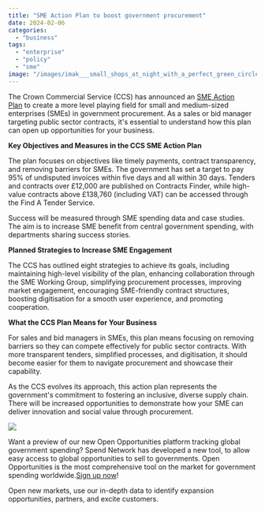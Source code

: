 ```yaml
---
title: "SME Action Plan to boost government procurement"
date: 2024-02-06
categories: 
  - "business"
tags: 
  - "enterprise"
  - "policy"
  - "sme"
image: "/images/imak___small_shops_at_night_with_a_perfect_green_circle_project_1cd399a4-f5b3-4b1b-874a-57fda27864b9.png"
---
```


The Crown Commercial Service (CCS) has announced an [SME Action Plan](https://www.gov.uk/government/publications/crown-commercial-service-sme-and-vcse-action-plans/crown-commercial-service-small-and-medium-enterprises-sme-action-plan) to create a more level playing field for small and medium-sized enterprises (SMEs) in government procurement. As a sales or bid manager targeting public sector contracts, it's essential to understand how this plan can open up opportunities for your business.

**Key Objectives and Measures in the CCS SME Action Plan**

The plan focuses on objectives like timely payments, contract transparency, and removing barriers for SMEs. The government has set a target to pay 95% of undisputed invoices within five days and all within 30 days. Tenders and contracts over £12,000 are published on Contracts Finder, while high-value contracts above £138,760 (including VAT) can be accessed through the Find A Tender Service.

Success will be measured through SME spending data and case studies. The aim is to increase SME benefit from central government spending, with departments sharing success stories.

**Planned Strategies to Increase SME Engagement**

The CCS has outlined eight strategies to achieve its goals, including maintaining high-level visibility of the plan, enhancing collaboration through the SME Working Group, simplifying procurement processes, improving market engagement, encouraging SME-friendly contract structures, boosting digitisation for a smooth user experience, and promoting cooperation.

**What the CCS Plan Means for Your Business**

For sales and bid managers in SMEs, this plan means focusing on removing barriers so they can compete effectively for public sector contracts. With more transparent tenders, simplified processes, and digitisation, it should become easier for them to navigate procurement and showcase their capability.

As the CCS evolves its approach, this action plan represents the government's commitment to fostering an inclusive, diverse supply chain. There will be increased opportunities to demonstrate how your SME can deliver innovation and social value through procurement.

![](/images/giphy.gif)

Want a preview of our new Open Opportunities platform tracking global government spending? Spend Network has developed a new tool, to allow easy access to global opportunities to sell to governments. Open Opportunities is the most comprehensive tool on the market for government spending worldwide.[Sign up now](https://www.openopportunities.co/early-access/)!

Open new markets, use our in-depth data to identify expansion opportunities, partners, and excite customers.
